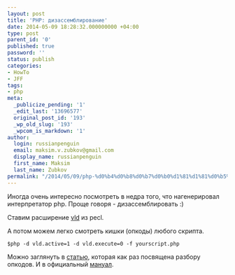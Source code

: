 ```yaml
---
layout: post
title: 'PHP: дизассемблирование'
date: 2014-05-09 18:28:32.000000000 +04:00
type: post
parent_id: '0'
published: true
password: ''
status: publish
categories:
- HowTo
- JFF
tags:
- php
meta:
  _publicize_pending: '1'
  _edit_last: '13696577'
  original_post_id: '193'
  _wp_old_slug: '193'
  _wpcom_is_markdown: '1'
author:
  login: russianpenguin
  email: maksim.v.zubkov@gmail.com
  display_name: russianpenguin
  first_name: Maksim
  last_name: Zubkov
permalink: "/2014/05/09/php-%d0%b4%d0%b8%d0%b7%d0%b0%d1%81%d1%81%d0%b5%d0%bc%d0%b1%d0%bb%d0%b8%d1%80%d0%be%d0%b2%d0%b0%d0%bd%d0%b8%d0%b5/"
---
```

Иногда очень интересно посмотреть в недра того, что нагенерировал интерпретатор php. Проще говоря - дизассемблировать :)

Ставим расширение [vld](http://pecl.php.net/package/vld "The Vulcan Logic Disassembler") из pecl.

А потом можем легко смотреть кишки (опкоды) любого скрипта.

```
$php -d vld.active=1 -d vld.execute=0 -f yourscript.php
```

Можно заглянуть в [статью](http://blog.golemon.com/2008/01/understanding-opcodes.html "Понимаем опкоды"), которая как раз посвящена разбору опкодов. И в официальный [мануал](http://php.net/manual/en/internals2.opcodes.list.php "php opcode list").

